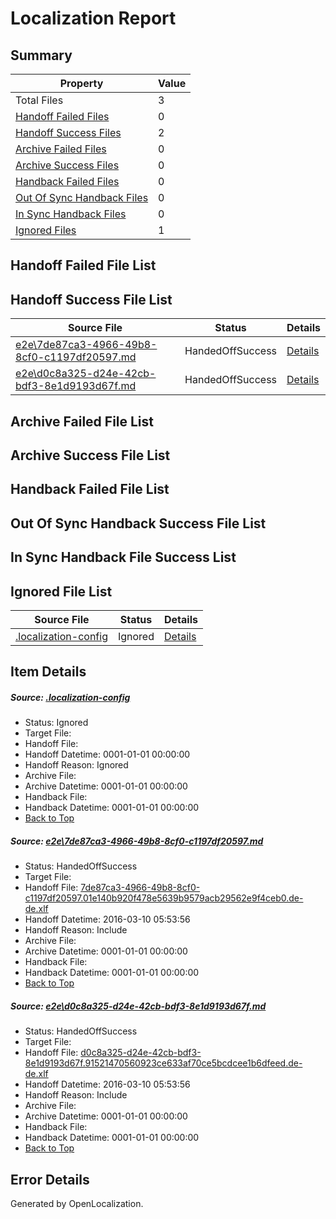 # <a name='report-top'></a> Localization Report

## Summary
 Property | Value 
 -------- | ----- 
 Total Files | 3
[ Handoff Failed Files ](#handoff-failed-list)| 0
[ Handoff Success Files ](#handoff-success-list)| 2
[ Archive Failed Files ](#archive-failed-list)| 0
[ Archive Success Files ](#archive-success-list)| 0
[ Handback Failed Files ](#handback-failed-list)| 0
[ Out Of Sync Handback Files ](#outofsync-handback-success-list)| 0
[ In Sync Handback Files ](#insync-handback-success-list)| 0
[ Ignored Files ](#ignored-list)| 1

## <a name='handoff-failed-list'></a> Handoff Failed File List

## <a name='handoff-success-list'></a> Handoff Success File List
 Source File | Status | Details 
 ----------- | ------ | ------- 
 [e2e\7de87ca3-4966-49b8-8cf0-c1197df20597.md](https://github.com/OpenLocalizationTest/oltest/blob/6ce8a07754b4bff485bfe9c3e155e551d2376b5a/e2e/7de87ca3-4966-49b8-8cf0-c1197df20597.md) | HandedOffSuccess | [Details](#f96964c0512ffbc0c064f52ce07679b629099ae71)
 [e2e\d0c8a325-d24e-42cb-bdf3-8e1d9193d67f.md](https://github.com/OpenLocalizationTest/oltest/blob/6ce8a07754b4bff485bfe9c3e155e551d2376b5a/e2e/d0c8a325-d24e-42cb-bdf3-8e1d9193d67f.md) | HandedOffSuccess | [Details](#5c6da443290fd6dff98f4817d172e3e32de619ab2)

## <a name='archive-failed-list'></a> Archive Failed File List

## <a name='archive-success-list'></a> Archive Success File List

## <a name='handback-failed-list'></a> Handback Failed File List

## <a name='outofsync-handback-success-list'></a> Out Of Sync Handback Success File List

## <a name='insync-handback-success-list'></a> In Sync Handback File Success List

## <a name='ignored-list'></a> Ignored File List
 Source File | Status | Details 
 ----------- | ------ | ------- 
 [.localization-config](https://github.com/OpenLocalizationTest/oltest/blob/6ce8a07754b4bff485bfe9c3e155e551d2376b5a/.localization-config) | Ignored | [Details](#66aca4b1c2f43b14ec41e0e427345df94af1d5e10)

## Item Details
##### <a name='66aca4b1c2f43b14ec41e0e427345df94af1d5e10'></a> Source: [.localization-config](https://github.com/OpenLocalizationTest/oltest/blob/6ce8a07754b4bff485bfe9c3e155e551d2376b5a/.localization-config)
* Status: Ignored
* Target File: 
* Handoff File: 
* Handoff Datetime: 0001-01-01 00:00:00
* Handoff Reason: Ignored
* Archive File: 
* Archive Datetime: 0001-01-01 00:00:00
* Handback File: 
* Handback Datetime: 0001-01-01 00:00:00
* [Back to Top](#report-top)

##### <a name='f96964c0512ffbc0c064f52ce07679b629099ae71'></a> Source: [e2e\7de87ca3-4966-49b8-8cf0-c1197df20597.md](https://github.com/OpenLocalizationTest/oltest/blob/6ce8a07754b4bff485bfe9c3e155e551d2376b5a/e2e/7de87ca3-4966-49b8-8cf0-c1197df20597.md)
* Status: HandedOffSuccess
* Target File: 
* Handoff File: [7de87ca3-4966-49b8-8cf0-c1197df20597.01e140b920f478e5639b9579acb29562e9f4ceb0.de-de.xlf](https://github.com/OpenLocalizationTestOrg/olhandoff/blob/591cb720fdbedb4f079ee649ffca9103f34eddfe/ol-handoff/OpenLocalizationTestOrg/oltest.de-de/xinjiang/ht/7de87ca3-4966-49b8-8cf0-c1197df20597.01e140b920f478e5639b9579acb29562e9f4ceb0.de-de.xlf)
* Handoff Datetime: 2016-03-10 05:53:56
* Handoff Reason: Include
* Archive File: 
* Archive Datetime: 0001-01-01 00:00:00
* Handback File: 
* Handback Datetime: 0001-01-01 00:00:00
* [Back to Top](#report-top)

##### <a name='5c6da443290fd6dff98f4817d172e3e32de619ab2'></a> Source: [e2e\d0c8a325-d24e-42cb-bdf3-8e1d9193d67f.md](https://github.com/OpenLocalizationTest/oltest/blob/6ce8a07754b4bff485bfe9c3e155e551d2376b5a/e2e/d0c8a325-d24e-42cb-bdf3-8e1d9193d67f.md)
* Status: HandedOffSuccess
* Target File: 
* Handoff File: [d0c8a325-d24e-42cb-bdf3-8e1d9193d67f.91521470560923ce633af70ce5bcdcee1b6dfeed.de-de.xlf](https://github.com/OpenLocalizationTestOrg/olhandoff/blob/591cb720fdbedb4f079ee649ffca9103f34eddfe/ol-handoff/OpenLocalizationTestOrg/oltest.de-de/xinjiang/ht/d0c8a325-d24e-42cb-bdf3-8e1d9193d67f.91521470560923ce633af70ce5bcdcee1b6dfeed.de-de.xlf)
* Handoff Datetime: 2016-03-10 05:53:56
* Handoff Reason: Include
* Archive File: 
* Archive Datetime: 0001-01-01 00:00:00
* Handback File: 
* Handback Datetime: 0001-01-01 00:00:00
* [Back to Top](#report-top)


## Error Details

Generated by OpenLocalization.

